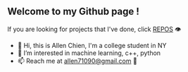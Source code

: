 ## Welcome to my Github page ! 
If you are looking for projects that I've done, click [REPOS](https://github.com/AllenChienXXX?tab=repositories) :eye:

- 👋 Hi, this is Allen Chien, I'm a college student in NY
- 👀 I’m interested in machine learning, c++, python
- 📫 Reach me at allen71090@gmail.com :call_me_hand:
<!---
AllenChienXXX/AllenChienXXX is a ✨ special ✨ repository because its `README.md` (this file) appears on your GitHub profile.
You can click the Preview link to take a look at your changes.
--->
